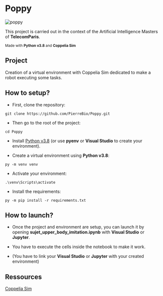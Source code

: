 # Poppy

![poppy](https://github.com/PierreBio/Poppy/assets/45881846/b8e52bd4-a2ce-4758-8147-6c9afbb46cbb)

This project is carried out in the context of the Artificial Intelligence Masters of **TelecomParis**.

<sub>Made with __Python v3.8__ and __Coppelia Sim__ </sub>

## Project

Creation of a virtual environment with Coppelia Sim dedicated to make a robot executing some tasks.

## How to setup?

- First, clone the repository:

```
git clone https://github.com/PierreBio/Poppy.git
```

- Then go to the root of the project:

```
cd Poppy
```

- Install [Python v3.8](https://www.python.org/downloads/release/python-3810/) (or use __pyenv__ or __Visual Studio__ to create your environment).

- Create a virtual environment using **Python v3.8**:

```
py -m venv venv
```

- Activate your environment:

```
.\venv\Scripts\activate
```

- Install the requirements:

```
py -m pip install -r requirements.txt
```

## How to launch?

- Once the project and environment are setup, you can launch it by opening **sujet_upper_body_imitation.ipynb** with __Visual Studio__ or __Jupyter__.

- You have to execute the cells inside the notebook to make it work.

- (You have to link your **Visual Studio** or **Jupyter** with your created environment)

## Ressources

[Coppelia Sim](https://www.coppeliarobotics.com/)
